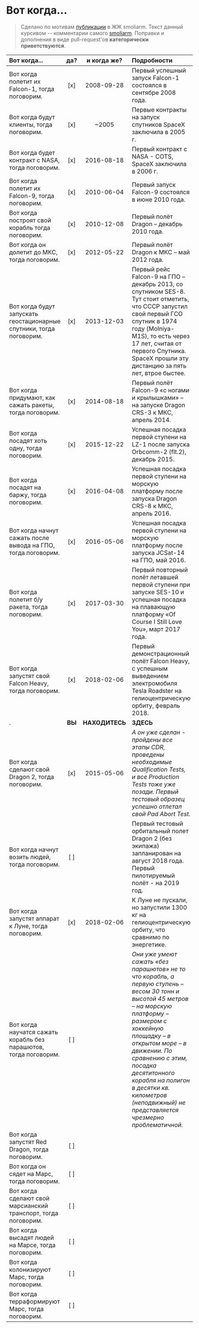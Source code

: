 # Вот когда...

> Сделано по мотивам [публикации](https://smoliarm.livejournal.com/324310.html) в ЖЖ smoliarm. Текст данный курсивом -- комментарии самого [smoliarm](https://smoliarm.livejournal.com/). Поправки и дополнения в виде pull-request'ов **категорически приветствуются**.

Вот когда... | да? | и когда же? | Подробности 
:--- | :---: | :---: | :---
Вот когда полетит их Falcon-1, тогда поговорим. | [x] | 2008-09-28 | Первый успешный запуск Falcon-1 состоялся в сентябре 2008 года. 
Вот когда будут клиенты, тогда поговорим. | [x] | ~2005 | Первые контракты на запуск спутников SpaceX заключила в 2005 г. 
Вот когда будет контракт с NASA, тогда поговорим. | [x] | 2016-08-18 | Первый контракт с NASA - COTS, SpaceX заключила в 2006 г.
Вот когда полетит их Falcon-9, тогда поговорим. | [x] | 2010-06-04 | Первый запуск Falcon-9 состоялся в июне 2010 года.
Вот когда построят свой корабль тогда поговорим. | [x] | 2010-12-08	|	Первый полёт Dragon – декабрь  2010 года.
Вот когда он долетит до МКС, тогда поговорим. | [x] | 2012-05-22 |	Первый полёт Dragon к МКС – май  2012 года.
Вот когда будут запускать геостационарные спутники, тогда поговорим. | [x] | 2013-12-03 |	Первый рейс Falcon-9 на ГПО – декабрь 2013, со спутником SES-8. Тут стоит отметить, что СССР запустил свой первый ГСО спутник в 1974 году (Molniya-M1S), то есть через 17 лет, считая от первого Спутника. SpaceX прошли эту дистанцию за пять лет, втрое быстее.
Вот когда придумают, как сажать ракеты, тогда поговорим. | [x] | 2014-08-18 |	Первый полёт Falcon-9 «с ногами и крылышками» – на запуске Dragon CRS-3 к МКС, апрель 2014.
Вот когда посадят хоть одну, тогда поговорим.	| [x] | 2015-12-22 |	Успешная посадка первой ступени на LZ-1 после запуска Orbcomm-2 (flt.2), декабрь 2015.
Вот когда посадят на баржу, тогда поговорим. | [x] | 2016-04-08 |	Успешная посадка первой ступени на морскую платформу после запуска Dragon CRS-8 к МКС, апрель 2016.
Вот когда начнут сажать после вывода на ГПО, тогда поговорим. | [x] | 2016-05-06 |	Успешная посадка первой ступени на морскую платформу после запуска JCSat-14 на ГПО, май 2016.
Вот когда полетит б/у ракета, тогда поговорим. | [x] | 2017-03-30 | Первый повторный полёт летавшей первой ступени при запуске SES-10 и успешная посадка на плавающую платформу «Of Course I Still Love You», март 2017 года.
Вот когда запустят свой Falcon Heavy, тогда поговорим. | [x] | 2018-02-06 | Первый демонстрационный полёт Falcon Heavy, с успешным выведением электромобиля Tesla Roadster на гелиоцентрическую орбиту, февраль 2018.
 . | **ВЫ** | **НАХОДИТЕСЬ** | **ЗДЕСЬ**
Вот когда сделают свой Dragon 2, тогда поговорим. | [x] | 2015-05-06 |	*А он уже сделан - пройдены все этапы CDR, проведены необходимые Qualification Tests, и все Production Tests тоже уже позади. Первый тестовый образец успешно отлетал свой Pad Abort Test.*
Вот когда начнут возить людей, тогда поговорим. | [ ] |  |	Первый тестовый орбитальный полет Dragon 2 (без экипажа) запланирован на август 2018 года. Первый пилотируемый полёт - на 2019 год. 
Вот когда запустят аппарат к Луне, тогда поговорим. | [x] | 2018-02-06 | К Луне не пускали, но запустили 1300 кг на гелиоцентрическую орбиту, что сравнимо по энергетике.
Вот когда научатся сажать корабль без парашютов, тогда поговорим. | [ ] |  |	*Они уже умеют сажать «без парашютов» не то что корабль, а первую ступень – весом 30 тонн и высотой 45 метров – на морскую платформу – размером с хоккейную площадку – в открытом море – в движении. По сравнению с этим, посадка десятитонного корабля на полигон в десятки кв. километров (неподвижный) не представляется чрезмерно проблематичной.*
Вот когда запустят Red Dragon, тогда поговорим. | [ ] |  |	
Вот когда он сядет на Марс, тогда поговорим. | [ ] |  |
Вот когда сделают свой марсианский транспорт, тогда поговорим. | [ ] |  |
Вот когда высадят людей на Марсе, тогда поговорим. | [ ] |  |
Вот когда колонизируют Марс, тогда поговорим. | [ ] |  |
Вот когда терраформируют Марс, тогда поговорим. | [ ] |  |	
